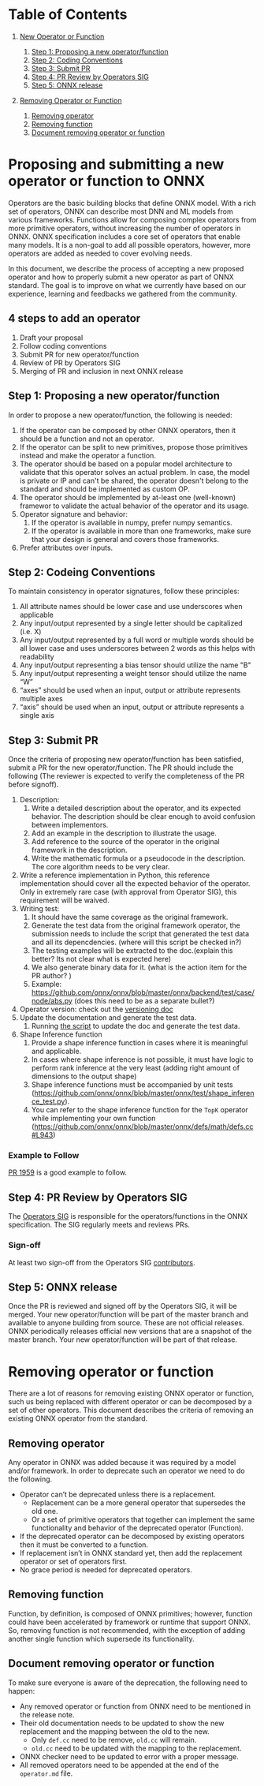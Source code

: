 # Table of Contents
1. [New Operator or Function](#new_operator_or_function)
    1. [Step 1: Proposing a new operator/function](#step1_new_operator_or_function)
    2. [Step 2: Coding Conventions](#step2_coding_conventions)
    3. [Step 3: Submit PR](#step3_new_operator_or_function)
    4. [Step 4: PR Review by Operators SIG](#step4_new_operator_or_function)
    5. [Step 5: ONNX release](#step5_new_operator_or_function)

2. [Removing Operator or Function](#removing_operator_or_function)
    1. [Removing operator](#removing_operator)
    2. [Removing function](#removing_function)
    3. [Document removing operator or function](#document_removing_operator_or_function)

# Proposing and submitting a new operator or function to ONNX <a name="new_operator_or_function"></a>

Operators are the basic building blocks that define ONNX model. With a rich set of operators, ONNX can describe most DNN and ML models from various frameworks. Functions allow for composing complex operators from more primitive operators, without increasing the number of operators in ONNX. ONNX specification includes a core set of operators that enable many models. It is a non-goal to add all possible operators, however, more operators are added as needed to cover evolving needs.

In this document, we describe the process of accepting a new proposed operator and how to properly submit a new operator as part of ONNX standard. The goal is to improve on what we currently have based on our experience, learning and feedbacks we gathered from the community.

## 4 steps to add an operator <a name="steps_to_add_an_operator"></a>
1. Draft your proposal
2. Follow coding conventions
3. Submit PR for new operator/function
4. Review of PR by Operators SIG
5. Merging of PR and inclusion in next ONNX release

## Step 1: Proposing a new operator/function <a name="step1_new_operator_or_function"></a>
In order to propose a new operator/function, the following is needed:
1. If the operator can be composed by other ONNX operators, then it should be a function and not an operator.
2. If the operator can be split to new primitives, propose those primitives instead and make the operator a function.
3. The operator should be based on a popular model architecture to validate that this operator solves an actual problem. In case, the model is private or IP and can't be shared, the operator doesn't belong to the standard and should be implemented as custom OP.
4. The operator should be implemented by at-least one (well-known) framewor to validate the actual behavior of the operator and its usage.
5. Operator signature and behavior:
    1. If the operator is available in numpy, prefer numpy semantics.
    2. If the operator is available in more than one frameworks, make sure that your design is general and covers those frameworks.
6. Prefer attributes over inputs.

## Step 2: Codeing Conventions <a name="step2_codeing_conventions"></a>
To maintain consistency in operator signatures, follow these principles:
1. All attribute names should be lower case and use underscores when applicable
2. Any input/output represented by a single letter should be capitalized (i.e. X)
3. Any input/output represented by a full word or multiple words should be all lower case and uses underscores between 2 words as this helps with readability
4. Any input/output representing a bias tensor should utilize the name "B"
5. Any input/output representing a weight tensor should utilize the name “W”
6. “axes” should be used when an input, output or attribute represents multiple axes
7. “axis” should be used when an input, output or attribute represents a single axis

## Step 3: Submit PR <a name="step3_new_operator_or_function"></a>
Once the criteria of proposing new operator/function has been satisfied, submit a PR for the new operator/function. The PR should include the following (The reviewer is expected to verify the completeness of the PR before signoff).
1. Description:
    1. Write a detailed description about the operator, and its expected behavior. The description should be clear enough to avoid confusion between implementors.
    2. Add an example in the description to illustrate the usage.
    3. Add reference to the source of the operator in the original framework in the description.
    4. Write the mathematic formula or a pseudocode in the description. The core algorithm needs to be very clear.
2. Write a reference implementation in Python, this reference implementation should cover all the expected behavior of the operator. Only in extremely rare case (with approval from Operator SIG), this requirement will be waived.
3. Writing test:
    1. It should have the same coverage as the original framework.
    2. Generate the test data from the original framework operator, the submission needs to include the script that generated the test data and all its depencdencies. (where will this script be checked in?)
    3. The testing examples will be extracted to the doc.(explain this better? Its not clear what is expected here)
    4. We also generate binary data for it. (what is the action item for the PR author? )
    5. Example: https://github.com/onnx/onnx/blob/master/onnx/backend/test/case/node/abs.py (does this need to be as a separate bullet?)    
4. Operator version: check out the 
[versioning doc](https://github.com/fdwr/onnx/blob/master/docs/Versioning.md#operator-versioning)
5. Update the documentation and generate the test data.
    1. Running [the script](https://github.com/onnx/onnx/blob/master/tools/update_doc.sh)
to update the doc and generate the test data.
6. Shape Inference function 
    1. Provide a shape inference function in cases where it is meaningful and applicable.
    2. In cases where shape inference is not possible, it must have logic to perform 
rank inference at the very least (adding right amount of dimensions to the output shape)
    3. Shape inference functions must be accompanied by unit tests (https://github.com/onnx/onnx/blob/master/onnx/test/shape_inference_test.py).
    4. You can refer to the shape inference function for the `TopK` operator while implementing your own function (https://github.com/onnx/onnx/blob/master/onnx/defs/math/defs.cc#L943)

### Example to Follow
[PR 1959](https://github.com/onnx/onnx/pull/1959) is a good example to follow.

## Step 4: PR Review by Operators SIG <a name="step4_new_operator_or_function"></a>
The [Operators SIG](https://github.com/onnx/sigs/tree/master/operators) is responsible for the operators/functions in the ONNX specification. The SIG regularly meets and reviews PRs.

### Sign-off
At least two sign-off from the Operators SIG [contributors](https://github.com/onnx/onnx/tree/master/community#community-roles).

## Step 5: ONNX release <a name="step5_new_operator_or_function"></a>
Once the PR is reviewed and signed off by the Operators SIG, it will be merged. Your new operator/function will be part of the master branch and available to anyone building from source. These are not official releases. ONNX periodically releases official new versions that are a snapshot of the master branch. Your new operator/function will be part of that release.

# Removing operator or function <a name="removing_operator_or_function"></a>
There are a lot of reasons for removing existing ONNX operator or function, such us being replaced with different operator or can be decomposed by a set of other operators. This document describes the criteria of removing an existing ONNX operator from the standard.

## Removing operator <a name="removing_operator"></a>
Any operator in ONNX was added because it was required by a model and/or framework. In order to deprecate such an operator we need to do the following.
* Operator can’t be deprecated unless there is a replacement.
    * Replacement can be a more general operator that supersedes the old one.
    * Or a set of primitive operators that together can implement the same functionality and behavior of the deprecated operator (Function).
* If the deprecated operator can be decomposed by existing operators then it must be converted to a function.
* If replacement isn’t in ONNX standard yet, then add the replacement operator or set of operators first.
* No grace period is needed for deprecated operators.

## Removing function <a name="removing_function"></a>
Function, by definition, is composed of ONNX primitives; however, function could have been accelerated by framework or runtime that support ONNX. So, removing function is not recommended, with the exception of adding another single function which supersede its functionality.

## Document removing operator or function <a name="document_removing_operator_or_function"></a>
To make sure everyone is aware of the deprecation, the following need to happen:
* Any removed operator or function from ONNX need to be mentioned in the release note.
* Their old documentation needs to be updated to show the new replacement and the mapping between the old to the new.
    * Only `def.cc` need to be remove, `old.cc` will remain.
    * `old.cc` need to be updated with the mapping to the replacement.
* ONNX checker need to be updated to error with a proper message.
* All removed operators need to be appended at the end of the `operator.md` file.